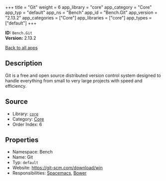 ﻿+++
title = "Git"
weight = 6
app_library = "core"
app_category = "Core"
app_typ = "default"
app_ns = "Bench"
app_id = "Bench.Git"
app_version = "2.13.2"
app_categories = ["Core"]
app_libraries = ["core"]
app_types = ["default"]
+++

**ID:** `Bench.Git`  
**Version:** 2.13.2  
<!--more-->

[Back to all apps](/apps/)

## Description
Git is a free and open source distributed version control system designed to handle everything from small to very large projects with speed and efficiency.

## Source

* Library: [`core`](/app_libraries/core)
* Category: [Core](/app_categories/core)
* Order Index: 6

## Properties

* Namespace: Bench
* Name: Git
* Typ: `default`
* Website: <https://git-scm.com/download/win>
* Responsibilities: [Spacemacs](/apps/Bench.Spacemacs), [Bower](/apps/Bench.Bower)

